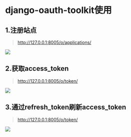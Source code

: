 # django-oauth-toolkit使用

## 1.注册站点
> http://127.0.0.1:8005/o/applications/

![](http://i.imgur.com/QdwVrHO.png)

## 2.获取access_token
> http://127.0.0.1:8005/o/token/

![](http://i.imgur.com/feeiLwm.png)

## 3.通过refresh_token刷新access_token
> http://127.0.0.1:8005/o/token/

![](http://i.imgur.com/C74Jm2A.png)